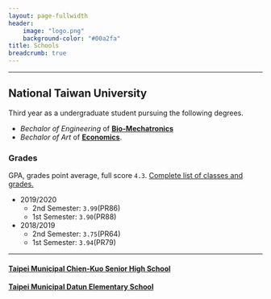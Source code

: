 ```yaml
---
layout: page-fullwidth
header:
    image: "logo.png"
    background-color: "#00a2fa"
title: Schools
breadcrumb: true
---
```


---

## National Taiwan University
Third year as a undergraduate student pursuing the following degrees. 
- *Bechalor of Engineering* of [**Bio-Mechatronics**](https://www.bime.ntu.edu.tw/)
- *Bechalor of Art* of [**Economics**](http://www.econ.ntu.edu.tw/).

### Grades
GPA, grades point average, full score `4.3`.
[Complete list of classes and grades.](https://bencer3283.github.io/docs/b07611002_Transcript_20201005231358.pdf)
- 2019/2020
    - 2nd Semester: `3.99`(PR86)
    - 1st Semester: `3.90`(PR88)
- 2018/2019
    - 2nd Semester: `3.75`(PR64)
    - 1st Semester: `3.94`(PR79)

---

#### [Taipei Municipal Chien-Kuo Senior High School](https://www2.ck.tp.edu.tw/)
#### [Taipei Municipal Datun Elementary School](http://www.dtps.tp.edu.tw/)